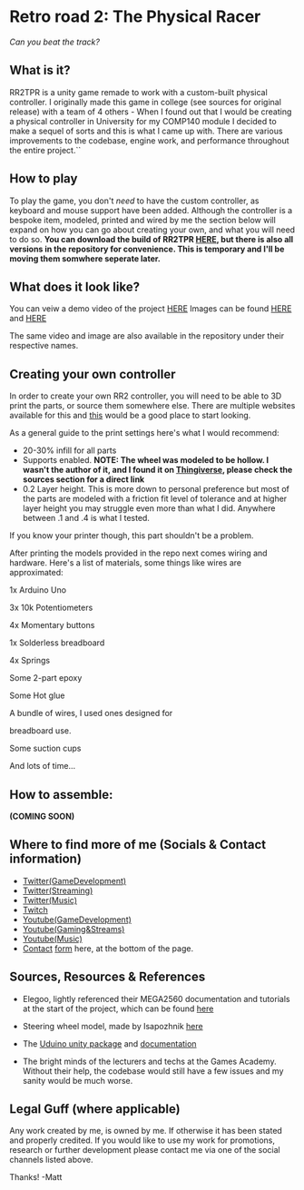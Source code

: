 # Retro road 2: The Physical Racer

*Can you beat the track?*

## What is it?

RR2TPR is a unity game remade to work with a custom-built physical controller. I originally made this game in college (see sources for original release)
with a team of 4 others - When I found out that I would be creating a physical
controller in University for my COMP140 module I decided to make a sequel of sorts
and this is what I came up with. There are various improvements to the codebase, engine work, and performance throughout the entire project.``

## How to play

To play the game, you don't *need* to have the custom controller, as keyboard and mouse support have been added. 
Although the controller is a bespoke item, modeled, printed and wired by me the section below will 
expand on how you can go about creating your own, and what you will need to do so. 
**You can download the build of RR2TPR [HERE](https://mattrobertscgd.itch.io/), but there is also all versions in the repository for convenience. This is temporary and I'll be moving them somwhere seperate later.**


## What does it look like?

You can veiw a demo video of the project [HERE](https://web.microsoftstream.com/video/919b078e-e843-4e73-be4a-2b724bd325e6)
Images can be found [HERE](https://imgur.com/bAdT4xP) and [HERE](https://imgur.com/F9zPJX0)

The same video and image are also available in the repository under their respective names.


## Creating your own controller

In order to create your own RR2 controller, you will need to be able to 3D print the parts, or source them somewhere else. 
There are multiple websites available for this and [this](https://all3dp.com/1/best-online-3d-printing-service-3d-print-services/) would be a good place to start looking.

As a general guide to the print settings here's what I would recommend:
- 20-30% infill for all parts
- Supports enabled. **NOTE: The wheel was modeled to be hollow. I wasn't the author of it, and I found it on [Thingiverse](https://www.thingiverse.com/), please check the sources section for a direct link**
- 0.2 Layer height. This is more down to personal preference but most of the parts are modeled with a 
friction fit level of tolerance and at higher layer height you may struggle even more than what I did. Anywhere between .1 and .4 is what I tested.

If you know your printer though, this part shouldn't be a problem.

After printing the models provided in the repo next comes wiring and hardware. Here's a list of materials, some things like wires are approximated:

1x Arduino Uno

3x 10k Potentiometers

4x Momentary buttons

1x Solderless breadboard

4x Springs

Some 2-part epoxy

Some Hot glue

A bundle of wires, I used ones designed for 

breadboard use.

Some suction cups

And lots of time...

## How to assemble:

**(COMING SOON)**

## Where to find more of me (Socials & Contact information)

- [Twitter(GameDevelopment)](https://twitter.com/MattRobertsCGD)
- [Twitter(Streaming)](https://twitter.com/thetruemystic_)
- [Twitter(Music)](https://twitter.com/VolatileFlow)
- [Twitch](https://www.twitch.tv/thetruemystic_)
- [Youtube(GameDevelopment)](https://www.youtube.com/channel/UC5qno-2R9uWWRPd3WT6MsHw)
- [Youtube(Gaming&Streams)](https://www.youtube.com/c/thetruemystic_)
- [Youtube(Music)](https://www.youtube.com/channel/UCtZF-RvqitFMk3urvHYSV5w)
- [Contact](https://mrobertscgd.wordpress.com/) [form](https://mrobertscgd.wordpress.com/) here,  at the bottom of the page.

## Sources, Resources & References

- Elegoo, lightly referenced their MEGA2560 documentation and tutorials at the start of the project, which can be found [here](https://www.manualslib.com/manual/1353374/Elegoo-Mega2560.html#manual)

- Steering wheel model, made by Isapozhnik [here](https://www.thingiverse.com/thing:13534)

- The [Uduino unity package](https://marcteyssier.com/uduino/) and [documentation](https://marcteyssier.com/uduino/docs)

- The bright minds of the lecturers and techs at the Games Academy. Without their help, the codebase would still have a few issues and my sanity would be much worse.

## Legal Guff (where applicable)

Any work created by me, is owned by me. If otherwise it has been stated and properly credited.
If you would like to use my work for promotions, research or further development please contact me via one of the social channels
listed above.

Thanks! 
-Matt